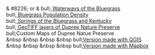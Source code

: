 <!DOCTYPE html>
<html>

& #8226; or & bull;<a href= https://kathleengkilcoyne.github.io/Bluegrass/Waterways> Waterways of the Bluegrass </a> <br>
bull;<a href= https://kathleengkilcoyne.github.io/Bluegrass/Population%20Density> Bluegrass Population Density </a> <br>
bull;<a href= https://kathleengkilcoyne.github.io/Bluegrass/Springs> Springs of the Bluegrass and Kentucky </a> <br>
bull;<a href= https://kathleengkilcoyne.github.io/Bluegrass/Dupree_GEOTIFF> GeoTIFF layers of Dupree Nature Preserve </a><br>
bull;Custom Maps of Dupree Natue Preserve<br>
&nbsp &nbsp &nbsp &nbsp bull;<a href=  https://kathleengkilcoyne.github.io/Bluegrass/Dupree_Maps>Version made with QGIS</a><br>
&nbsp &nbsp &nbsp &nbsp bull;<a href= https://kathleengkilcoyne.github.io/Bluegrass/Mapbox>Version made with Mapbox</a></p></html>
